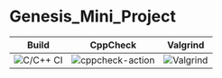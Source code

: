 # Genesis_Mini_Project

|Build|CppCheck|Valgrind|
|-----|--------|--------|
|![C/C++ CI](https://github.com/99002617/Genesis_Mini_Project/workflows/C/C++%20CI/badge.svg)|![cppcheck-action](https://github.com/99002617/Genesis_Mini_Project/workflows/cppcheck-action/badge.svg)|![Valgrind](https://github.com/99002617/Genesis_Mini_Project/workflows/Valgrind/badge.svg)|

